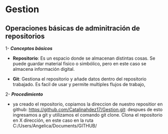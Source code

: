 # Gestion
## **Operaciones básicas de adminitración de repositorios**
  
1- ***Conceptos básicos***
  
 - **Repositorio**: Es un espacio donde se almacenan distintas cosas. Se puede guardar material fisico o simbólico, pero en este caso se almacena información digital.  
   
- **Git**: Gestiona el repositorio y añade datos dentro del repositorio trabajado. Es facil de usar y permite multiples flujos de trabajo,
    
2- ***Procedimiento***
  + ya creado el repositorio, copiamos la direccion de nuestro repositior en github: https://github.com/Catalinahdez17/Gestion.git: despues de esto ingresamos a git y utilizamos el comando git clone. Clona el repositorio en X dirección, en este caso en la ruta C:/Users/Angelica/Documents/GITHUB/
